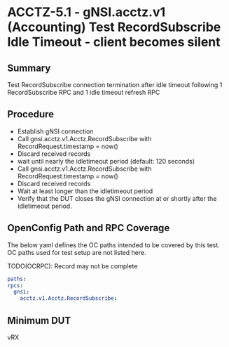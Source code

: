 # ACCTZ-5.1 - gNSI.acctz.v1 (Accounting) Test RecordSubscribe Idle Timeout - client becomes silent

## Summary
Test RecordSubscribe connection termination after idle timeout following 1 RecordSubscribe RPC and 1 idle timeout refresh RPC

## Procedure

- Establish gNSI connection
- Call gnsi.acctz.v1.Acctz.RecordSubscribe with RecordRequest.timestamp = now()
- Discard received records
- wait until nearly the idletimeout period (default: 120 seconds)
- Call gnsi.acctz.v1.Acctz.RecordSubscribe with RecordRequest.timestamp = now()
- Discard received records
- Wait at least longer than the idletimeout period
- Verify that the DUT closes the gNSI connection at or shortly after the idletimeout period.

## OpenConfig Path and RPC Coverage

The below yaml defines the OC paths intended to be covered by this test.  OC paths used for test setup are not listed here.

TODO(OCRPC): Record may not be complete

```yaml
paths:
rpcs:
  gnsi:
    acctz.v1.Acctz.RecordSubscribe:
```

## Minimum DUT
vRX
